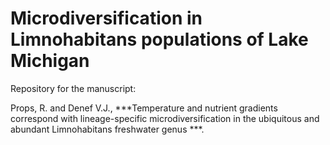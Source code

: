 # Microdiversification in Limnohabitans populations of Lake Michigan

Repository for the manuscript: 

Props, R. and Denef V.J., ***Temperature and nutrient gradients correspond with lineage-specific microdiversification in the ubiquitous and abundant Limnohabitans freshwater genus ***.
